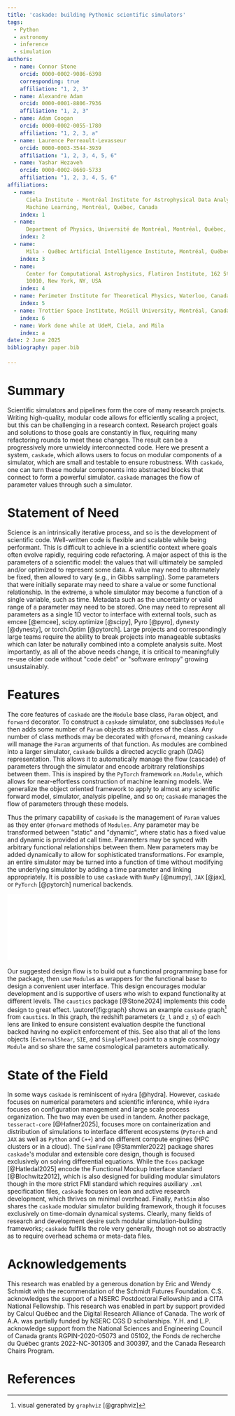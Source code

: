 ```yaml
---
title: 'caskade: building Pythonic scientific simulators'
tags:
  - Python
  - astronomy
  - inference
  - simulation
authors:
  - name: Connor Stone
    orcid: 0000-0002-9086-6398
    corresponding: true
    affiliation: "1, 2, 3"
  - name: Alexandre Adam
    orcid: 0000-0001-8806-7936
    affiliation: "1, 2, 3"
  - name: Adam Coogan
    orcid: 0000-0002-0055-1780
    affiliation: "1, 2, 3, a"
  - name: Laurence Perreault-Levasseur
    orcid: 0000-0003-3544-3939
    affiliation: "1, 2, 3, 4, 5, 6"
  - name: Yashar Hezaveh
    orcid: 0000-0002-8669-5733
    affiliation: "1, 2, 3, 4, 5, 6"
affiliations:
  - name:
      Ciela Institute - Montréal Institute for Astrophysical Data Analysis and
      Machine Learning, Montréal, Québec, Canada
    index: 1
  - name:
      Department of Physics, Université de Montréal, Montréal, Québec, Canada
    index: 2
  - name:
      Mila - Québec Artificial Intelligence Institute, Montréal, Québec, Canada
    index: 3
  - name:
      Center for Computational Astrophysics, Flatiron Institute, 162 5th Avenue,
      10010, New York, NY, USA
    index: 4
  - name: Perimeter Institute for Theoretical Physics, Waterloo, Canada
    index: 5
  - name: Trottier Space Institute, McGill University, Montréal, Canada
    index: 6
  - name: Work done while at UdeM, Ciela, and Mila
    index: a
date: 2 June 2025
bibliography: paper.bib

---
```


# Summary

Scientific simulators and pipelines form the core of many research projects.
Writing high-quality, modular code allows for efficiently scaling a project, but
this can be challenging in a research context. Research project goals and
solutions to those goals are constantly in flux, requiring many refactoring
rounds to meet these changes. The result can be a progressively more unwieldy
interconnected code. Here we present a system, `caskade`, which allows users to
focus on modular components of a simulator, which are small and testable to
ensure robustness. With `caskade`, one can turn these modular components into
abstracted blocks that connect to form a powerful simulator. `caskade` manages
the flow of parameter values through such a simulator. 

# Statement of Need

Science is an intrinsically iterative process, and so is the development of
scientific code. Well-written code is flexible and scalable while being
performant. This is difficult to achieve in a scientific context where goals
often evolve rapidly, requiring code refactoring. A major aspect of this is the
parameters of a scientific model: the values that will ultimately be sampled
and/or optimized to represent some data. A value may need to alternately be
fixed, then allowed to vary (e.g., in Gibbs sampling). Some parameters that were
initially separate may need to share a value or some functional relationship. In
the extreme, a whole simulator may become a function of a single variable, such
as time. Metadata such as the uncertainty or valid range of a parameter may
need to be stored. One may need to represent all parameters as a single 1D
vector to interface with external tools, such as emcee [@emcee], scipy.optimize
[@scipy], Pyro [@pyro], dynesty [@dynesty], or torch.Optim [@pytorch]. Large
projects and correspondingly large teams require the ability to break projects
into manageable subtasks which can later be naturally combined into a complete
analysis suite. Most importantly, as all of the above needs change, it is
critical to meaningfully re-use older code without "code debt" or "software
entropy" growing unsustainably.

# Features

The core features of `caskade` are the `Module` base class, `Param` object, and
`forward` decorator. To construct a `caskade` simulator, one subclasses `Module`
then adds some number of `Param` objects as attributes of the class. Any number
of class methods may be decorated with `@forward`, meaning `caskade` will manage
the `Param` arguments of that function. As modules are combined into a larger
simulator, `caskade` builds a directed acyclic graph (DAG) representation. This
allows it to automatically manage the flow (cascade) of parameters through the
simulator and encode arbitrary relationships between them. This is inspired by
the `PyTorch` framework `nn.Module`, which allows for near-effortless
construction of machine learning models. We generalize the object oriented
framework to apply to almost any scientific forward model, simulator, analysis
pipeline, and so on; `caskade` manages the flow of parameters through these
models.

Thus the primary capability of `caskade` is the management of `Param` values as
they enter `@forward` methods of `Modules`. Any parameter may be transformed
between "static" and "dynamic", where static has a fixed value and dynamic is
provided at call time. Parameters may be synced with arbitrary functional
relationships between them. New parameters may be added dynamically to allow for
sophisticated transformations. For example, an entire simulator may be turned
into a function of time without modifying the underlying simulator by adding a
time parameter and linking appropriately. It is possible to use `caskade` with
`NumPy` [@numpy], `JAX` [@jax], or `PyTorch` [@pytorch] numerical backends.

![Example `caskade` DAG representation of a gravitational lensing simulator. Ovals represent Modules, boxes represent dynamic parameters, shaded boxes represent fixed parameters, arrow boxes represent parameters which are functionally dependent on another parameter, and thin arrows show the direction of the graph flow for parameters passed at the top level.\label{fig:graph}](media/model_graph.pdf)

Our suggested design flow is to build out a functional programming base for the
package, then use `Module`s as wrappers for the functional base to design a
convenient user interface. This design encourages modular development and is
supportive of users who wish to expand functionality at different levels. The
`caustics` package [@Stone2024] implements this code design to great effect.
\autoref{fig:graph} shows an example `caskade` graph[^1] from `caustics`. In
this graph, the redshift parameters (`z_l` and `z_s`) of each lens are linked to
ensure consistent evaluation despite the functional backed having no explicit
enforcement of this. See also that all of the lens objects (`ExternalShear`,
`SIE`, and `SinglePlane`) point to a single cosmology `Module` and so share the
same cosmological parameters automatically.

[^1]: visual generated by `graphviz` [@graphviz]

# State of the Field

In some ways `caskade` is reminiscent of `Hydra` [@hydra]. However, `caskade`
focuses on numerical parameters and scientific inference, while `Hydra` focuses
on configuration management and large scale process organization. The two may
even be used in tandem. Another package, `tesseract-core` [@Hafner2025], focuses
more on containerization and distribution of simulations to interface different
ecosystems (`PyTorch` and `JAX` as well as `Python` and `C++`) and on different
compute engines (HPC clusters or in a cloud). The `SimFrame` [@Stammler2022]
package shares `caskade`'s modular and extensible core design, though is focused
exclusively on solving differential equations. While the `Ecos` package [@Hatledal2025]
encode the Functional Mockup Interface standard [@Blochwitz2012], which
is also designed for building modular simulators though in the more strict FMI
standard which requires auxiliary `.xml` specification files, `caskade` focuses
on lean and active research development, which thrives on minimal overhead.
Finally, `PathSim` also shares the `caskade` modular simulator building
framework, though it focuses exclusively on time-domain dynamical systems.
Clearly, many fields of research and development desire such modular
simulation-building frameworks; `caskade` fulfills the role very generally,
though not so abstractly as to require overhead schema or meta-data files.


# Acknowledgements

This research was enabled by a generous donation by Eric and Wendy Schmidt with
the recommendation of the Schmidt Futures Foundation. C.S. acknowledges the
support of a NSERC Postdoctoral Fellowship and a CITA National Fellowship. This
research was enabled in part by support provided by Calcul Québec and the
Digital Research Alliance of Canada. The work of A.A. was partially funded by
NSERC CGS D scholarships. Y.H. and L.P. acknowledge support from the National
Sciences and Engineering Council of Canada grants RGPIN-2020-05073 and 05102,
the Fonds de recherche du Québec grants 2022-NC-301305 and 300397, and the
Canada Research Chairs Program. 

# References

